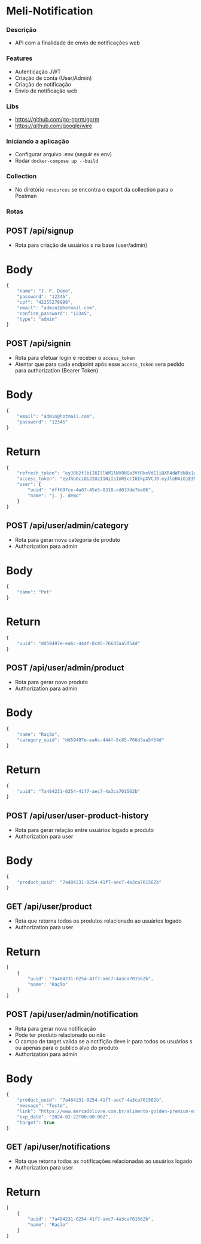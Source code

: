 # Meli-Notification

### Descrição
- API com a finalidade de envio de notificações web 

### Features
- Autenticação JWT
- Criação de conta (User/Admin)
- Criação de notificação
- Envio de notificação web

### Libs
- https://github.com/go-gorm/gorm
- https://github.com/google/wire

### Iniciando a aplicação
- Configurar arquivo .env (seguir ex.env)
- Rodar ```docker-compose up --build```

### Collection
- No diretório ```resources``` se encontra o export da collection para o Postman

### Rotas

## POST /api/signup
- Rota para criação de usuários s na base (user/admin)
# Body
```javascript
{
    "name": "J. P. Demo",
    "password": "12345",
    "cpf": "42255278999",
    "email": "admin2@hotmail.com",
    "confirm_password": "12345",
    "type": "admin"   
}
```

## POST /api/signin
- Rota para efetuar login e receber o ```access_token```
- Atentar que para cada endpoint após esse ```access_token``` sera pedido para authorization (Bearer Token)
# Body
```javascript
{
    "email": "admin@hotmail.com",
    "password": "12345"
}
```
# Return
```javascript
{
    "refresh_token": "eyJ0b2tlbiI6IllWM1lNV0NQa3VYRkxVdEliQXR4dWF6NUx1cU9XblR5MGpwQWRWOG44QjlLM3piZDFleFNKaWFGQzRHdW5US3QiLCJ1dWlkIjoiNWIwZTZiYmQtODcxYi00YTg1LWI2ZjEtYTRmYjcyNmE3YWNjIiwidXNlcl91dWlkIjoiZGZmNjk3Y2UtNGE4Ny00NWU1LTgzMTgtY2QwMzdkZTdiYTA2In0",
    "access_token": "eyJhbGciOiJIUzI1NiIsInR5cCI6IkpXVCJ9.eyJleHAiOjE3MDg1ODE0MjcsImlhdCI6MTcwODU3NzgyNywiaXNzIjoiUGxpbWJvdSIsInN1YiI6ImRmZjY5N2NlLTRhODctNDVlNS04MzE4LWNkMDM3ZGU3YmEwNiIsInV1aWQiOiJkZmY2OTdjZS00YTg3LTQ1ZTUtODMxOC1jZDAzN2RlN2JhMDYiLCJuYW1lIjoiai4gai4gZGVtbyIsInJvbGUiOiJhZG1pbiJ9._-SaN6vgbbQAt5cfi9jTisBhGBuSsMGKDR1a3VEeqH0",
    "user": {
        "uuid": "dff697ce-4a87-45e5-8318-cd037de7ba06",
        "name": "j. j. demo"
    }
}
```

## POST /api/user/admin/category
- Rota para gerar nova categoria de produto
- Authorization para admin
# Body
```javascript
{
    "name": "Pet"
}
```
# Return
```javascript
{
    "uuid": "dd59497e-ea6c-444f-8c85-766d3aa5f54d"
}
```

## POST /api/user/admin/product
- Rota para gerar novo produto
- Authorization para admin
# Body
```javascript
{
    "name": "Ração",
    "category_uuid": "dd59497e-ea6c-444f-8c85-766d3aa5f54d"
}
```
# Return
```javascript
{
    "uuid": "7a484231-0254-41f7-aec7-4a3ca701562b"
}
```

## POST /api/user/user-product-history
- Rota para gerar relação entre usuários  logado e produto
- Authorization para user
# Body
```javascript
{
    "product_uuid": "7a484231-0254-41f7-aec7-4a3ca701562b"
}
```

## GET /api/user/product
- Rota que retorna todos os produtos relacionado ao usuários  logado
- Authorization para user
# Return
```javascript
[
    {
        "uuid": "7a484231-0254-41f7-aec7-4a3ca701562b",
        "name": "Ração"
    }
]
```

## POST /api/user/admin/notification
- Rota para gerar nova notificação
- Pode ter produto relacionado ou não
- O campo de target valida se a notifição deve ir para todos os usuários s ou apenas para o publico alvo do produto
- Authorization para admin
# Body
```javascript
{
    "product_uuid": "7a484231-0254-41f7-aec7-4a3ca701562b",
    "message": "Teste",
    "link": "https://www.mercadolivre.com.br/alimento-golden-premium-especial-castrados-para-gato-adulto-sabor-frango-em-sacola-de-101kg/p/MLB10190738?pdp_filters=category:MLB85870#searchVariation=MLB10190738&position=18&search_layout=grid&type=product&tracking_id=72533529-d9bc-4134-9a0c-b3ba06de4296",
    "exp_date": "2024-02-22T00:00:00Z",
    "target": true
}
```

## GET /api/user/notifications
- Rota que retorna todos as notificações relacionadas ao usuários  logado
- Authorization para user
# Return
```javascript
[
    {
        "uuid": "7a484231-0254-41f7-aec7-4a3ca701562b",
        "name": "Ração"
    }
]

